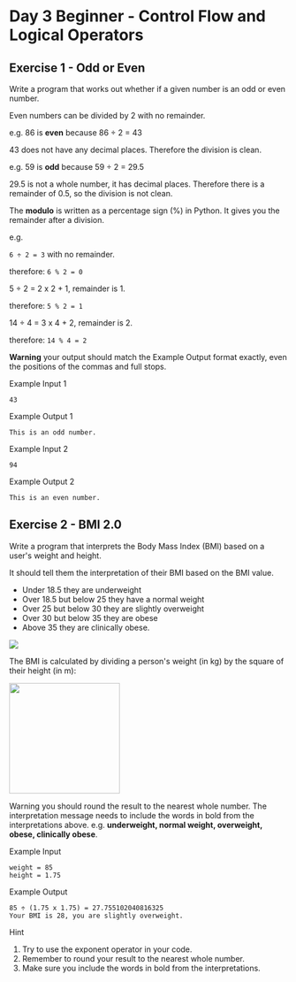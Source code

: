 # Day 3 Beginner - Control Flow and Logical Operators

## Exercise 1 - Odd or Even 
Write a program that works out whether if a given number is an odd or even number.

Even numbers can be divided by 2 with no remainder.

e.g. 86 is **even** because 86 ÷ 2 = 43

43 does not have any decimal places. Therefore the division is clean.

e.g. 59 is **odd** because 59 ÷ 2 = 29.5

29.5 is not a whole number, it has decimal places. Therefore there is a remainder of 0.5, so the division is not clean.

The **modulo** is written as a percentage sign (%) in Python. It gives you the remainder after a division.

e.g.

`6 ÷ 2 = 3` with no remainder.

therefore: `6 % 2 = 0`

5 ÷ 2 = 2 x 2 + 1, remainder is 1.

therefore: `5 % 2 = 1`

14 ÷ 4 = 3 x 4 + 2, remainder is 2.

therefore: `14 % 4 = 2`

**Warning** your output should match the Example Output format exactly, even the positions of the commas and full stops.

Example Input 1
```
43
```
Example Output 1
```
This is an odd number.
```
Example Input 2
```
94
```
Example Output 2
```
This is an even number.
```
## Exercise 2 - BMI 2.0
Write a program that interprets the Body Mass Index (BMI) based on a user's weight and height.

It should tell them the interpretation of their BMI based on the BMI value.
- Under 18.5 they are underweight
- Over 18.5 but below 25 they have a normal weight
- Over 25 but below 30 they are slightly overweight
- Over 30 but below 35 they are obese
- Above 35 they are clinically obese.

<img src="https://cdn.fs.teachablecdn.com/qTOp8afxSkGfU5YGYf36" />

The BMI is calculated by dividing a person's weight (in kg) by the square of their height (in m):

<img src="https://codingrooms-user-uploads-us-west-2.s3-us-west-2.amazonaws.com/6653a739-6bc2-4d53-b566-67f5c0b32849/BMI+Image+Small.jpeg" width=200/>

Warning you should round the result to the nearest whole number. The interpretation message needs to include the words in bold from the interpretations above. e.g. **underweight, normal weight, overweight, obese, clinically obese**.

Example Input
```
weight = 85
height = 1.75
```
Example Output
```
85 ÷ (1.75 x 1.75) = 27.755102040816325
Your BMI is 28, you are slightly overweight.
```
Hint
1. Try to use the exponent operator in your code.
1. Remember to round your result to the nearest whole number.
1. Make sure you include the words in bold from the interpretations.